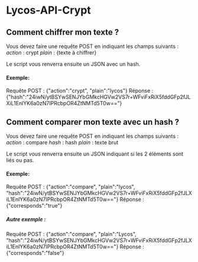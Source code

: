 # Lycos-API-Crypt

##    Comment chiffrer mon texte ?

Vous devez faire une requête POST en indiquant les champs suivants :
_action_ : crypt
_plain_ : {texte à chiffrer}

Le script vous renverra ensuite un JSON avec un hash.
#### Exemple:
Requête POST : {"action":"crypt", "plain":"lycos"}
Réponse : {"hash":"24iwN\/ytBSYwSENJYbGMkcHGVw2VS7r+WFviFxRiX5fddGFp2fJLXiL1EnlYK6a0zN7IPRcbpOR4ZtNMTd5T0w=="}




##  	Comment comparer mon texte avec un hash ?

Vous devez faire une requête POST en indiquant les champs suivants :
_action_ : compare
_hash_ : hash
_plain_ : texte brut

Le script vous renverra ensuite un JSON indiquant si les 2 éléments sont liés ou pas.
#### Exemple:
Requête POST : {"action":"compare", "plain":"lycos", "hash":"24iwN\/ytBSYwSENJYbGMkcHGVw2VS7r+WFviFxRiX5fddGFp2fJLXiL1EnlYK6a0zN7IPRcbpOR4ZtNMTd5T0w=="}
Réponse : {"corresponds":"true"}

##### Autre exemple : 
Requête POST : {"action":"compare", "plain":"Lycos", "hash":"24iwN\/ytBSYwSENJYbGMkcHGVw2VS7r+WFviFxRiX5fddGFp2fJLXiL1EnlYK6a0zN7IPRcbpOR4ZtNMTd5T0w=="}
Réponse : {"corresponds":"false"}
